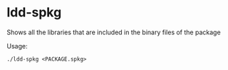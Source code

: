 # ldd-spkg
Shows all the libraries that are included in the binary files of the package

Usage:
```
./ldd-spkg <PACKAGE.spkg>
```
